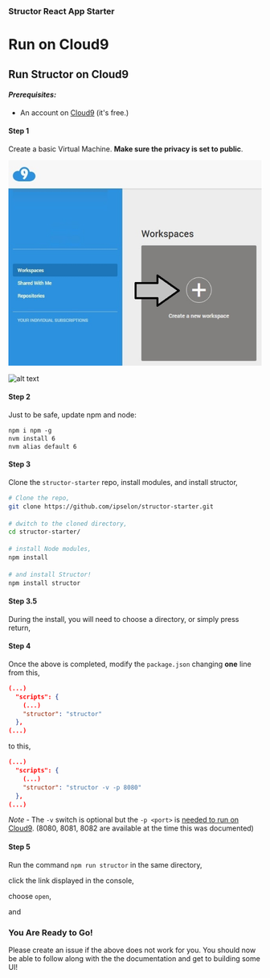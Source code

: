 ### Structor React App Starter

# Run on Cloud9

## Run Structor on Cloud9

#### *Prerequisites:*
* An account on [Cloud9](https://c9.io/) (it's free.)

#### Step 1

Create a basic Virtual Machine. **Make sure the privacy is set to public**.

![alt text][logo]

![alt text]([test]step2.jpg)

[logo]: ./docs/img/step1.jpg

[test]: ./docs/img/

#### Step 2

Just to be safe, update npm and node:

```
npm i npm -g
nvm install 6
nvm alias default 6
```

#### Step 3

Clone the ```structor-starter``` repo, install modules, and install structor,

```bash
# Clone the repo,
git clone https://github.com/ipselon/structor-starter.git

# dwitch to the cloned directory,
cd structor-starter/

# install Node modules,
npm install

# and install Structor!
npm install structor
```

#### Step 3.5

During the install, you will need to choose a directory, or simply press return,

#### Step 4

Once the above is completed, modify the ```package.json``` changing **one** line from this,

```json
(...)
  "scripts": {
    (...)
    "structor": "structor"
  },
(...)
```
to this,

```json
(...)
  "scripts": {
    (...)
    "structor": "structor -v -p 8080"
  },
(...)
```
*Note* - The ```-v``` switch is optional but the ```-p <port>``` is [needed to run on Cloud9](https://docs.c9.io/docs/multiple-ports). (8080, 8081, 8082 are available at the time this was documented) 

#### Step 5

Run the command ```npm run structor``` in the same directory,

click the link displayed in the console,

choose ```open```,

and

### You Are Ready to Go!

Please create an issue if the above does not work for you. You should now be able to follow along with the the documentation and get to building some UI!